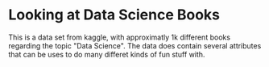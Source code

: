 # Looking at Data Science Books

This is a data set from kaggle, with approximatly 1k different books regarding the topic "Data Science". The data does contain several attributes that can be uses to do many differet kinds of fun stuff with.

